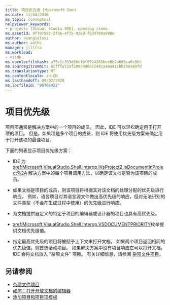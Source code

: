 ```yaml
---
title: 项目优先级 |Microsoft Docs
ms.date: 11/04/2016
ms.topic: conceptual
helpviewer_keywords:
- projects [Visual Studio SDK], opening items
ms.assetid: 9f707592-2fb6-4f75-9269-f6d4700a998e
author: acangialosi
ms.author: anthc
manager: jillfra
ms.workload:
- vssdk
ms.openlocfilehash: a75c1c333d88e1bf5524281bee8b2a683ca6c98e
ms.sourcegitcommit: 6cfffa72af599a9d667249caaaa411bb28ea69fd
ms.translationtype: MT
ms.contentlocale: zh-CN
ms.lasthandoff: 09/02/2020
ms.locfileid: "80706422"
---
```

# <a name="project-priority"></a>项目优先级
项目项通常是解决方案中的一个项目的成员。 因此，IDE 可以轻松确定用于打开项的项目。 但是，如果项是多个项目的成员，则 IDE 将使用优先级方案来确定用于打开该项的最佳项目。

 下面的列表显示项目优先级方案：

- IDE 为 <xref:Microsoft.VisualStudio.Shell.Interop.IVsProject2.IsDocumentInProject%2A> 解决方案中的每个项目调用方法，以确定该文档是否为该项目的成员。

- 如果文档是项目的成员，则该项目将根据其对该文档的处理分配的优先级进行响应。 例如，语言项目对其语言源文件做出高优先级的响应，但对无法识别的文件类型（不会在生成过程中使用）的优先级进行响应。

- 为文档提供自定义的特定于项目的编辑器或设计器的项目也具有高优先级。

- <xref:Microsoft.VisualStudio.Shell.Interop.VSDOCUMENTPRIORITY>枚举提供文档优先级值。

- 指定最高优先级的项目将被赋予上下文来打开文档。 如果两个项目返回相同的优先级值，则首选活动项目。 如果解决方案中没有项目响应它可以打开文档，IDE 会将文档放入 "杂项文件" 项目。 有关详细信息，请参阅 [杂项文件项目](../../extensibility/internals/miscellaneous-files-project.md)。

## <a name="see-also"></a>另请参阅
- [杂项文件项目](../../extensibility/internals/miscellaneous-files-project.md)
- [如何：打开开放文档的编辑器](../../extensibility/how-to-open-editors-for-open-documents.md)
- [添加项目和项目项模板](../../extensibility/internals/adding-project-and-project-item-templates.md)
